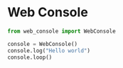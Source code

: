# Web Console

```python
from web_console import WebConsole

console = WebConsole()
console.log("Hello world")
console.loop()
```
